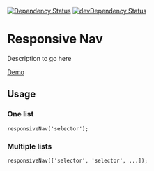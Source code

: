 [![Dependency Status](https://david-dm.org/pythonic1/responsive-navigation.svg?style=flat-square)](https://david-dm.org/pythonic1/responsive-navigation)
[![devDependency Status](https://david-dm.org/pythonic1/responsive-navigation/dev-status.svg?style=flat-square)](https://david-dm.org/pythonic1/responsive-navigation#info=devDependencies)

# Responsive Nav

Description to go here

[Demo](http://pythonic1.github.io/responsive-navigation/)

## Usage



### One list

    responsiveNav('selector');

### Multiple lists

    responsiveNav(['selector', 'selector', ...]);
